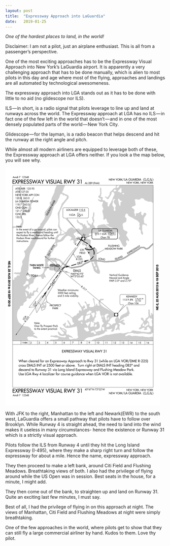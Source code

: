 ```yaml
---
layout:	post
title:	"Expressway Approach into LaGuardia"
date:	2019-01-25
---
```


  *One of the hardest places to land, in the world!*

Disclaimer: I am not a pilot, just an airplane enthusiast. This is all from a passenger’s perspective.

One of the most exciting approaches has to be the Expressway Visual Approach into New York’s LaGuardia airport. It is apparently a very challenging approach that has to be done manually, which is alien to most pilots in this day and age where most of the flying, approaches and landings are all automated by technological awesomeness.

The expressway approach into LGA stands out as it has to be done with little to no aid (no glidescope nor ILS).

ILS — in short, is a radio signal that pilots leverage to line up and land at runways across the world. The Expressway approach at LGA has no ILS — in fact one of the few left in the world that doesn’t — and in one of the most densely populated parts of the world — New York City.

Glidescope — for the layman, is a radio beacon that helps descend and hit the runway at the right angle and pitch.

While almost all modern airliners are equipped to leverage both of these, the Expressway approach at LGA offers neither. If you look a the map below, you will see why.

![](/blog/img/0*8CUsDYfJ50v9eFFh.png)

With JFK to the right, Manhattan to the left and Newark(EWR) to the south west, LaGuardia offers a small pathway that pilots have to follow over Brooklyn. While Runway 4 is straight ahead, the need to land into the wind makes it useless in many circumstances- hence the existence or Runway 31 which is a strictly visual approach.

Pilots follow the ILS from Runway 4 until they hit the Long Island Expressway (I-495), where they make a sharp right turn and follow the expressway for about a mile. Hence the name, expressway approach.

They then proceed to make a left bank, around Citi Field and Flushing Meadows. Breathtaking views of both. I also had the privilege of flying around while the US Open was in session. Best seats in the house, for a minute, I might add.

They then come out of the bank, to straighten up and land on Runway 31. Quite an exciting last few minutes, I must say.

Best of all, I had the privilege of flying in on this approach at night. The views of Manhattan, Citi Field and Flushing Meadows at night were simply breathtaking.

One of the few approaches in the world, where pilots get to show that they can still fly a large commercial airliner by hand. Kudos to them. Love thy pilot.

  